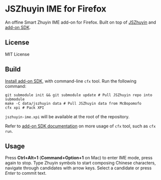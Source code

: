 # JSZhuyin IME for Firefox

An offine Smart Zhuyin IME add-on for Firefox.
Built on top of [JSZhuyin](https://github.com/timdream/jszhuyin) and [add-on SDK](https://addons.mozilla.org/en-US/developers/builder).

## License

MIT License

## Build

[Install add-on SDK](https://addons.mozilla.org/en-US/developers/docs/sdk/latest/dev-guide/tutorials/installation.html), with command-line `cfx` tool. Run the following command:

    git submodule init && git submodule update # Pull JSZhuyin repo into submodule
    make -C data/jszhuyin data # Pull JSZhuyin data from McBopomofo
    cfx xpi # Pack XPI

`jszhuyin-ime.xpi` will be available at the root of the repository.

Refer to [add-on SDK documentation](https://addons.mozilla.org/en-US/developers/docs/sdk/latest/dev-guide/tutorials/getting-started-with-cfx.html) on more usage of `cfx` tool, such as `cfx run`.

## Usage

Press **Ctrl+Alt+1** (**Command+Option+1** on Mac) to enter IME mode, press again to stop.
Type Zhuyin symbols to start composing Chinese characters, navigate through candidates with arrow keys.
Select a candidate or press *Enter* to commit text.
